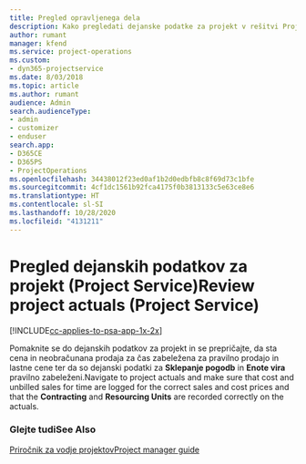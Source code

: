 ```yaml
---
title: Pregled opravljenega dela
description: Kako pregledati dejanske podatke za projekt v rešitvi Project Service
author: rumant
manager: kfend
ms.service: project-operations
ms.custom:
- dyn365-projectservice
ms.date: 8/03/2018
ms.topic: article
ms.author: rumant
audience: Admin
search.audienceType:
- admin
- customizer
- enduser
search.app:
- D365CE
- D365PS
- ProjectOperations
ms.openlocfilehash: 34438012f23ed0af1b2d0edbfb8c8f69d73c1bfe
ms.sourcegitcommit: 4cf1dc1561b92fca4175f0b3813133c5e63ce8e6
ms.translationtype: HT
ms.contentlocale: sl-SI
ms.lasthandoff: 10/28/2020
ms.locfileid: "4131211"
---
```

# <a name="review-project-actuals-project-service"></a><span data-ttu-id="d20c3-103">Pregled dejanskih podatkov za projekt (Project Service)</span><span class="sxs-lookup"><span data-stu-id="d20c3-103">Review project actuals (Project Service)</span></span>

[!INCLUDE[cc-applies-to-psa-app-1x-2x](../includes/cc-applies-to-psa-app-1x-2x.md)]

<span data-ttu-id="d20c3-104">Pomaknite se do dejanskih podatkov za projekt in se prepričajte, da sta cena in neobračunana prodaja za čas zabeležena za pravilno prodajo in lastne cene ter da so dejanski podatki za **Sklepanje pogodb** in **Enote vira** pravilno zabeleženi.</span><span class="sxs-lookup"><span data-stu-id="d20c3-104">Navigate to project actuals and make sure that cost and unbilled sales for time are logged for the correct sales and cost prices and that the **Contracting** and **Resourcing Units** are recorded correctly on the actuals.</span></span>  
  
### <a name="see-also"></a><span data-ttu-id="d20c3-105">Glejte tudi</span><span class="sxs-lookup"><span data-stu-id="d20c3-105">See Also</span></span>  
 [<span data-ttu-id="d20c3-106">Priročnik za vodje projektov</span><span class="sxs-lookup"><span data-stu-id="d20c3-106">Project manager guide</span></span>](../psa/project-manager-guide.md)
